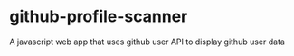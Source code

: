 # github-profile-scanner
A javascript web app that uses github user API to display github user data
